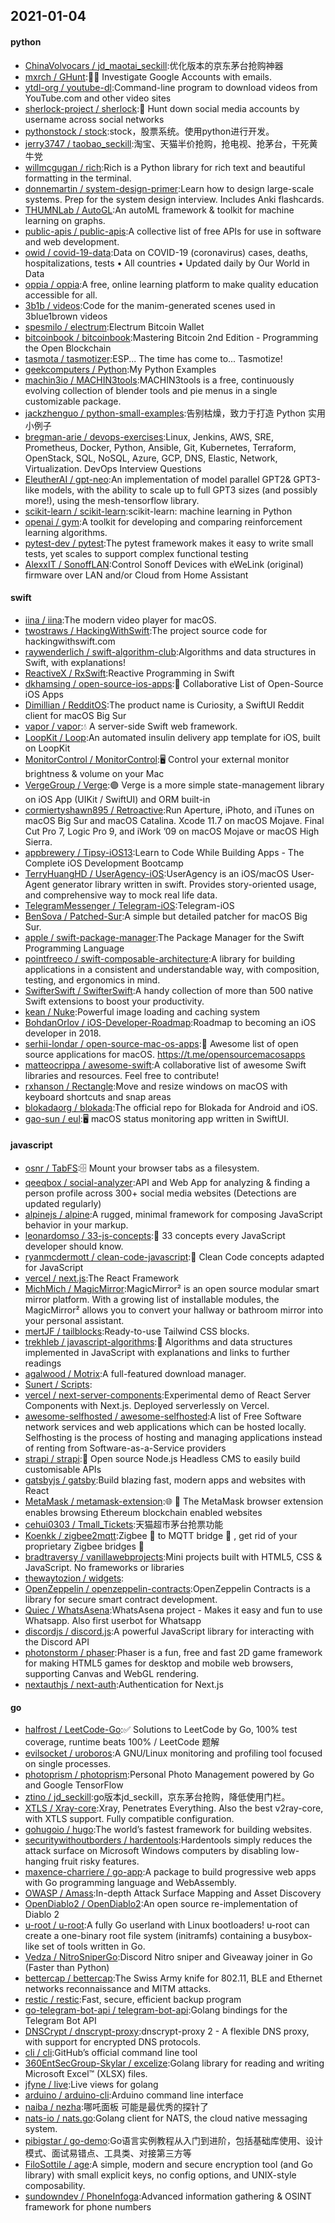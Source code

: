 ## 2021-01-04

#### python
* [ChinaVolvocars / jd_maotai_seckill](https://github.com/ChinaVolvocars/jd_maotai_seckill):优化版本的京东茅台抢购神器
* [mxrch / GHunt](https://github.com/mxrch/GHunt):🕵️‍♂️
Investigate Google Accounts with emails.
* [ytdl-org / youtube-dl](https://github.com/ytdl-org/youtube-dl):Command-line program to download videos from YouTube.com and other video sites
* [sherlock-project / sherlock](https://github.com/sherlock-project/sherlock):🔎
Hunt down social media accounts by username across social networks
* [pythonstock / stock](https://github.com/pythonstock/stock):stock，股票系统。使用python进行开发。
* [jerry3747 / taobao_seckill](https://github.com/jerry3747/taobao_seckill):淘宝、天猫半价抢购，抢电视、抢茅台，干死黄牛党
* [willmcgugan / rich](https://github.com/willmcgugan/rich):Rich is a Python library for rich text and beautiful formatting in the terminal.
* [donnemartin / system-design-primer](https://github.com/donnemartin/system-design-primer):Learn how to design large-scale systems. Prep for the system design interview. Includes Anki flashcards.
* [THUMNLab / AutoGL](https://github.com/THUMNLab/AutoGL):An autoML framework & toolkit for machine learning on graphs.
* [public-apis / public-apis](https://github.com/public-apis/public-apis):A collective list of free APIs for use in software and web development.
* [owid / covid-19-data](https://github.com/owid/covid-19-data):Data on COVID-19 (coronavirus) cases, deaths, hospitalizations, tests • All countries • Updated daily by Our World in Data
* [oppia / oppia](https://github.com/oppia/oppia):A free, online learning platform to make quality education accessible for all.
* [3b1b / videos](https://github.com/3b1b/videos):Code for the manim-generated scenes used in 3blue1brown videos
* [spesmilo / electrum](https://github.com/spesmilo/electrum):Electrum Bitcoin Wallet
* [bitcoinbook / bitcoinbook](https://github.com/bitcoinbook/bitcoinbook):Mastering Bitcoin 2nd Edition - Programming the Open Blockchain
* [tasmota / tasmotizer](https://github.com/tasmota/tasmotizer):ESP... The time has come to... Tasmotize!
* [geekcomputers / Python](https://github.com/geekcomputers/Python):My Python Examples
* [machin3io / MACHIN3tools](https://github.com/machin3io/MACHIN3tools):MACHIN3tools is a free, continuously evolving collection of blender tools and pie menus in a single customizable package.
* [jackzhenguo / python-small-examples](https://github.com/jackzhenguo/python-small-examples):告别枯燥，致力于打造 Python 实用小例子
* [bregman-arie / devops-exercises](https://github.com/bregman-arie/devops-exercises):Linux, Jenkins, AWS, SRE, Prometheus, Docker, Python, Ansible, Git, Kubernetes, Terraform, OpenStack, SQL, NoSQL, Azure, GCP, DNS, Elastic, Network, Virtualization. DevOps Interview Questions
* [EleutherAI / gpt-neo](https://github.com/EleutherAI/gpt-neo):An implementation of model parallel GPT2& GPT3-like models, with the ability to scale up to full GPT3 sizes (and possibly more!), using the mesh-tensorflow library.
* [scikit-learn / scikit-learn](https://github.com/scikit-learn/scikit-learn):scikit-learn: machine learning in Python
* [openai / gym](https://github.com/openai/gym):A toolkit for developing and comparing reinforcement learning algorithms.
* [pytest-dev / pytest](https://github.com/pytest-dev/pytest):The pytest framework makes it easy to write small tests, yet scales to support complex functional testing
* [AlexxIT / SonoffLAN](https://github.com/AlexxIT/SonoffLAN):Control Sonoff Devices with eWeLink (original) firmware over LAN and/or Cloud from Home Assistant

#### swift
* [iina / iina](https://github.com/iina/iina):The modern video player for macOS.
* [twostraws / HackingWithSwift](https://github.com/twostraws/HackingWithSwift):The project source code for hackingwithswift.com
* [raywenderlich / swift-algorithm-club](https://github.com/raywenderlich/swift-algorithm-club):Algorithms and data structures in Swift, with explanations!
* [ReactiveX / RxSwift](https://github.com/ReactiveX/RxSwift):Reactive Programming in Swift
* [dkhamsing / open-source-ios-apps](https://github.com/dkhamsing/open-source-ios-apps):📱
Collaborative List of Open-Source iOS Apps
* [Dimillian / RedditOS](https://github.com/Dimillian/RedditOS):The product name is Curiosity, a SwiftUI Reddit client for macOS Big Sur
* [vapor / vapor](https://github.com/vapor/vapor):💧
A server-side Swift web framework.
* [LoopKit / Loop](https://github.com/LoopKit/Loop):An automated insulin delivery app template for iOS, built on LoopKit
* [MonitorControl / MonitorControl](https://github.com/MonitorControl/MonitorControl):🖥
Control your external monitor brightness & volume on your Mac
* [VergeGroup / Verge](https://github.com/VergeGroup/Verge):🟣
Verge is a more simple state-management library on iOS App (UIKit / SwiftUI) and ORM built-in
* [cormiertyshawn895 / Retroactive](https://github.com/cormiertyshawn895/Retroactive):Run Aperture, iPhoto, and iTunes on macOS Big Sur and macOS Catalina. Xcode 11.7 on macOS Mojave. Final Cut Pro 7, Logic Pro 9, and iWork ’09 on macOS Mojave or macOS High Sierra.
* [appbrewery / Tipsy-iOS13](https://github.com/appbrewery/Tipsy-iOS13):Learn to Code While Building Apps - The Complete iOS Development Bootcamp
* [TerryHuangHD / UserAgency-iOS](https://github.com/TerryHuangHD/UserAgency-iOS):UserAgency is an iOS/macOS User-Agent generator library written in swift. Provides story-oriented usage, and comprehensive way to mock real life data.
* [TelegramMessenger / Telegram-iOS](https://github.com/TelegramMessenger/Telegram-iOS):Telegram-iOS
* [BenSova / Patched-Sur](https://github.com/BenSova/Patched-Sur):A simple but detailed patcher for macOS Big Sur.
* [apple / swift-package-manager](https://github.com/apple/swift-package-manager):The Package Manager for the Swift Programming Language
* [pointfreeco / swift-composable-architecture](https://github.com/pointfreeco/swift-composable-architecture):A library for building applications in a consistent and understandable way, with composition, testing, and ergonomics in mind.
* [SwifterSwift / SwifterSwift](https://github.com/SwifterSwift/SwifterSwift):A handy collection of more than 500 native Swift extensions to boost your productivity.
* [kean / Nuke](https://github.com/kean/Nuke):Powerful image loading and caching system
* [BohdanOrlov / iOS-Developer-Roadmap](https://github.com/BohdanOrlov/iOS-Developer-Roadmap):Roadmap to becoming an iOS developer in 2018.
* [serhii-londar / open-source-mac-os-apps](https://github.com/serhii-londar/open-source-mac-os-apps):🚀
Awesome list of open source applications for macOS. https://t.me/opensourcemacosapps
* [matteocrippa / awesome-swift](https://github.com/matteocrippa/awesome-swift):A collaborative list of awesome Swift libraries and resources. Feel free to contribute!
* [rxhanson / Rectangle](https://github.com/rxhanson/Rectangle):Move and resize windows on macOS with keyboard shortcuts and snap areas
* [blokadaorg / blokada](https://github.com/blokadaorg/blokada):The official repo for Blokada for Android and iOS.
* [gao-sun / eul](https://github.com/gao-sun/eul):🖥️
macOS status monitoring app written in SwiftUI.

#### javascript
* [osnr / TabFS](https://github.com/osnr/TabFS):🗄
Mount your browser tabs as a filesystem.
* [qeeqbox / social-analyzer](https://github.com/qeeqbox/social-analyzer):API and Web App for analyzing & finding a person profile across 300+ social media websites (Detections are updated regularly)
* [alpinejs / alpine](https://github.com/alpinejs/alpine):A rugged, minimal framework for composing JavaScript behavior in your markup.
* [leonardomso / 33-js-concepts](https://github.com/leonardomso/33-js-concepts):📜
33 concepts every JavaScript developer should know.
* [ryanmcdermott / clean-code-javascript](https://github.com/ryanmcdermott/clean-code-javascript):🛁
Clean Code concepts adapted for JavaScript
* [vercel / next.js](https://github.com/vercel/next.js):The React Framework
* [MichMich / MagicMirror](https://github.com/MichMich/MagicMirror):MagicMirror² is an open source modular smart mirror platform. With a growing list of installable modules, the MagicMirror² allows you to convert your hallway or bathroom mirror into your personal assistant.
* [mertJF / tailblocks](https://github.com/mertJF/tailblocks):Ready-to-use Tailwind CSS blocks.
* [trekhleb / javascript-algorithms](https://github.com/trekhleb/javascript-algorithms):📝
Algorithms and data structures implemented in JavaScript with explanations and links to further readings
* [agalwood / Motrix](https://github.com/agalwood/Motrix):A full-featured download manager.
* [Sunert / Scripts](https://github.com/Sunert/Scripts):
* [vercel / next-server-components](https://github.com/vercel/next-server-components):Experimental demo of React Server Components with Next.js. Deployed serverlessly on Vercel.
* [awesome-selfhosted / awesome-selfhosted](https://github.com/awesome-selfhosted/awesome-selfhosted):A list of Free Software network services and web applications which can be hosted locally. Selfhosting is the process of hosting and managing applications instead of renting from Software-as-a-Service providers
* [strapi / strapi](https://github.com/strapi/strapi):🚀
Open source Node.js Headless CMS to easily build customisable APIs
* [gatsbyjs / gatsby](https://github.com/gatsbyjs/gatsby):Build blazing fast, modern apps and websites with React
* [MetaMask / metamask-extension](https://github.com/MetaMask/metamask-extension):🌐
🔌
The MetaMask browser extension enables browsing Ethereum blockchain enabled websites
* [cehui0303 / Tmall_Tickets](https://github.com/cehui0303/Tmall_Tickets):天猫超市茅台抢票功能
* [Koenkk / zigbee2mqtt](https://github.com/Koenkk/zigbee2mqtt):Zigbee
🐝
to MQTT bridge
🌉
, get rid of your proprietary Zigbee bridges
🔨
* [bradtraversy / vanillawebprojects](https://github.com/bradtraversy/vanillawebprojects):Mini projects built with HTML5, CSS & JavaScript. No frameworks or libraries
* [thewaytozion / widgets](https://github.com/thewaytozion/widgets):
* [OpenZeppelin / openzeppelin-contracts](https://github.com/OpenZeppelin/openzeppelin-contracts):OpenZeppelin Contracts is a library for secure smart contract development.
* [Quiec / WhatsAsena](https://github.com/Quiec/WhatsAsena):WhatsAsena project - Makes it easy and fun to use Whatsapp. Also first userbot for Whatsapp
* [discordjs / discord.js](https://github.com/discordjs/discord.js):A powerful JavaScript library for interacting with the Discord API
* [photonstorm / phaser](https://github.com/photonstorm/phaser):Phaser is a fun, free and fast 2D game framework for making HTML5 games for desktop and mobile web browsers, supporting Canvas and WebGL rendering.
* [nextauthjs / next-auth](https://github.com/nextauthjs/next-auth):Authentication for Next.js

#### go
* [halfrost / LeetCode-Go](https://github.com/halfrost/LeetCode-Go):✅
Solutions to LeetCode by Go, 100% test coverage, runtime beats 100% / LeetCode 题解
* [evilsocket / uroboros](https://github.com/evilsocket/uroboros):A GNU/Linux monitoring and profiling tool focused on single processes.
* [photoprism / photoprism](https://github.com/photoprism/photoprism):Personal Photo Management powered by Go and Google TensorFlow
* [ztino / jd_seckill](https://github.com/ztino/jd_seckill):go版本jd_seckill，京东茅台抢购，降低使用门栏。
* [XTLS / Xray-core](https://github.com/XTLS/Xray-core):Xray, Penetrates Everything. Also the best v2ray-core, with XTLS support. Fully compatible configuration.
* [gohugoio / hugo](https://github.com/gohugoio/hugo):The world’s fastest framework for building websites.
* [securitywithoutborders / hardentools](https://github.com/securitywithoutborders/hardentools):Hardentools simply reduces the attack surface on Microsoft Windows computers by disabling low-hanging fruit risky features.
* [maxence-charriere / go-app](https://github.com/maxence-charriere/go-app):A package to build progressive web apps with Go programming language and WebAssembly.
* [OWASP / Amass](https://github.com/OWASP/Amass):In-depth Attack Surface Mapping and Asset Discovery
* [OpenDiablo2 / OpenDiablo2](https://github.com/OpenDiablo2/OpenDiablo2):An open source re-implementation of Diablo 2
* [u-root / u-root](https://github.com/u-root/u-root):A fully Go userland with Linux bootloaders! u-root can create a one-binary root file system (initramfs) containing a busybox-like set of tools written in Go.
* [Vedza / NitroSniperGo](https://github.com/Vedza/NitroSniperGo):Discord Nitro sniper and Giveaway joiner in Go (Faster than Python)
* [bettercap / bettercap](https://github.com/bettercap/bettercap):The Swiss Army knife for 802.11, BLE and Ethernet networks reconnaissance and MITM attacks.
* [restic / restic](https://github.com/restic/restic):Fast, secure, efficient backup program
* [go-telegram-bot-api / telegram-bot-api](https://github.com/go-telegram-bot-api/telegram-bot-api):Golang bindings for the Telegram Bot API
* [DNSCrypt / dnscrypt-proxy](https://github.com/DNSCrypt/dnscrypt-proxy):dnscrypt-proxy 2 - A flexible DNS proxy, with support for encrypted DNS protocols.
* [cli / cli](https://github.com/cli/cli):GitHub’s official command line tool
* [360EntSecGroup-Skylar / excelize](https://github.com/360EntSecGroup-Skylar/excelize):Golang library for reading and writing Microsoft Excel™ (XLSX) files.
* [jfyne / live](https://github.com/jfyne/live):Live views for golang
* [arduino / arduino-cli](https://github.com/arduino/arduino-cli):Arduino command line interface
* [naiba / nezha](https://github.com/naiba/nezha):哪吒面板 可能是最优秀的探针了
* [nats-io / nats.go](https://github.com/nats-io/nats.go):Golang client for NATS, the cloud native messaging system.
* [pibigstar / go-demo](https://github.com/pibigstar/go-demo):Go语言实例教程从入门到进阶，包括基础库使用、设计模式、面试易错点、工具类、对接第三方等
* [FiloSottile / age](https://github.com/FiloSottile/age):A simple, modern and secure encryption tool (and Go library) with small explicit keys, no config options, and UNIX-style composability.
* [sundowndev / PhoneInfoga](https://github.com/sundowndev/PhoneInfoga):Advanced information gathering & OSINT framework for phone numbers
